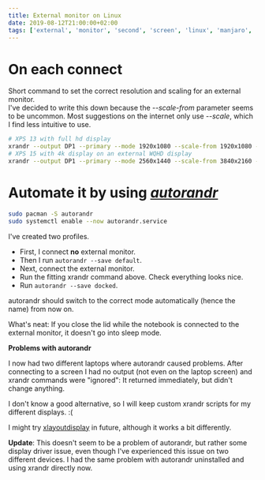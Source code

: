 ```yaml
---
title: External monitor on Linux
date: 2019-08-12T21:00:00+02:00
tags: ['external', 'monitor', 'second', 'screen', 'linux', 'manjaro', 'xrandr']
---
```


# On each connect

Short command to set the correct resolution and scaling for an external monitor.  
I've decided to write this down because the *--scale-from* parameter seems to be uncommon. Most suggestions on the internet only use *--scale*, which I find less intuitive to use.

```bash
# XPS 13 with full hd display
xrandr --output DP1 --primary --mode 1920x1080 --scale-from 1920x1080 --same-as eDP1
# XPS 15 with 4k display on an external WQHD display
xrandr --output DP1 --primary --mode 2560x1440 --scale-from 3840x2160 --same-as eDP1
```

# Automate it by using [*autorandr*](https://github.com/wertarbyte/autorandr)

```bash
sudo pacman -S autorandr
sudo systemctl enable --now autorandr.service
```

I've created two profiles.
- First, I connect **no** external monitor.
- Then I run `autorandr --save default`.
- Next, connect the external monitor.
- Run the fitting xrandr command above. Check everything looks nice.
- Run `autorandr --save docked`.

autorandr should switch to the correct mode automatically (hence the name) from now on.

What's neat: If you close the lid while the notebook is connected to the external monitor, it doesn't go into sleep mode.

**Problems with autorandr**

I now had two different laptops where autorandr caused problems.
After connecting to a screen I had no output (not even on the laptop screen)
and xrandr commands were "ignored": It returned immediately, but didn't change anything.

I don't know a good alternative, so I will keep custom xrandr scripts for my different displays. :(

I might try [xlayoutdisplay](https://github.com/alex-courtis/xlayoutdisplay)
in future, although it works a bit differently.

**Update**: This doesn't seem to be a problem of autorandr, but rather some display driver issue,
even though I've experienced this issue on two different devices.
I had the same problem with autorandr uninstalled and using xrandr directly now.

